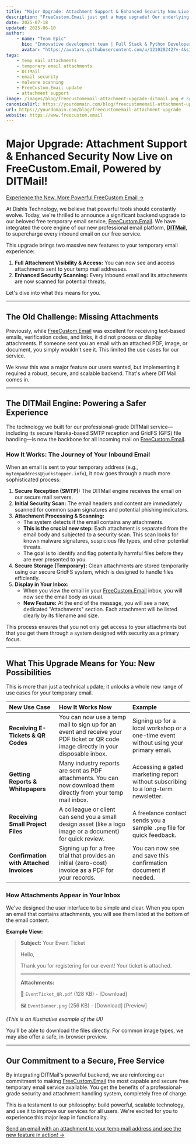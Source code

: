 ```yaml
---
title: "Major Upgrade: Attachment Support & Enhanced Security Now Live on FreeCustom.Email, Powered by DITMail!"
description: "FreeCustom.Email just got a huge upgrade! Our underlying engine is now powered by DITMail, bringing enhanced security scanning and full attachment support to your temporary emails. See your attachments safely!"
date: 2025-07-18
updated: 2025-06-10
author:
    - name: "Team Epic"
      bio: "Innovative development team | Full Stack & Python Developers | ML/DL Specialists | Problem Solvers | Tech Educators"
      avatar: "https://avatars.githubusercontent.com/u/121028242?v-4&size=64"
tags:
    - temp mail attachments
    - temporary email attachments
    - DITMail
    - email security
    - malware scanning
    - FreeCustom.Email update
    - attachment support
image: /images/blog/freecustomemail-attachment-upgrade-ditmail.png # Suggest: An email icon with a paperclip and a security shield.
canonicalUrl: https://yourdomain.com/blog/freecustomemail-attachment-upgrade
url: https://yourdomain.com/blog/freecustomemail-attachment-upgrade
website: https://www.freecustom.email
---
```


# Major Upgrade: Attachment Support & Enhanced Security Now Live on FreeCustom.Email, Powered by DITMail!

[Experience the New, More Powerful FreeCustom.Email →](https://www.freecustom.email)

At DishIs Technology, we believe that powerful tools should constantly evolve. Today, we're thrilled to announce a significant backend upgrade to our beloved free temporary email service, [FreeCustom.Email](https://www.freecustom.email). We have integrated the core engine of our new professional email platform, **[DITMail](https://pro.freecustom.email)**, to supercharge every inbound email on our free service.

This upgrade brings two massive new features to your temporary email experience:
1.  **Full Attachment Visibility & Access:** You can now see and access attachments sent to your temp mail addresses.
2.  **Enhanced Security Scanning:** Every inbound email and its attachments are now scanned for potential threats.

Let's dive into what this means for you.

---

## The Old Challenge: Missing Attachments

Previously, while [FreeCustom.Email](https://www.freecustom.email) was excellent for receiving text-based emails, verification codes, and links, it did not process or display attachments. If someone sent you an email with an attached PDF, image, or document, you simply wouldn't see it. This limited the use cases for our service.

We knew this was a major feature our users wanted, but implementing it required a robust, secure, and scalable backend. That's where DITMail comes in.

---

## The DITMail Engine: Powering a Safer Experience

The technology we built for our professional-grade DITMail service—including its secure Haraka-based SMTP reception and GridFS (GFS) file handling—is now the backbone for all incoming mail on [FreeCustom.Email](https://www.freecustom.email).

### How It Works: The Journey of Your Inbound Email

When an email is sent to your temporary address (e.g., `mytempaddress@junkstopper.info`), it now goes through a much more sophisticated process:

1.  **Secure Reception (SMTP):** The DITMail engine receives the email on our secure mail servers.
2.  **Initial Security Scan:** The email headers and content are immediately scanned for common spam signatures and potential phishing indicators.
3.  **Attachment Processing & Scanning:**
    *   The system detects if the email contains any attachments.
    *   **This is the crucial new step:** Each attachment is separated from the email body and subjected to a security scan. This scan looks for known malware signatures, suspicious file types, and other potential threats.
    *   The goal is to identify and flag potentially harmful files before they are ever presented to you.
4.  **Secure Storage (Temporary):** Clean attachments are stored temporarily using our secure GridFS system, which is designed to handle files efficiently.
5.  **Display in Your Inbox:**
    *   When you view the email in your [FreeCustom.Email](https://www.freecustom.email) inbox, you will now see the email body as usual.
    *   **New Feature:** At the end of the message, you will see a new, dedicated "Attachments" section. Each attachment will be listed clearly by its filename and size.

This process ensures that you not only get access to your attachments but that you get them through a system designed with security as a primary focus.

---

## What This Upgrade Means for You: New Possibilities

This is more than just a technical update; it unlocks a whole new range of use cases for your temporary email.

| New Use Case | How It Works Now | Example |
| :--- | :--- | :--- |
| **Receiving E-Tickets & QR Codes** | You can now use a temp mail to sign up for an event and receive your PDF ticket or QR code image directly in your disposable inbox. | Signing up for a local workshop or a one-time event without using your primary email. |
| **Getting Reports & Whitepapers** | Many industry reports are sent as PDF attachments. You can now download them directly from your temp mail inbox. | Accessing a gated marketing report without subscribing to a long-term newsletter. |
| **Receiving Small Project Files** | A colleague or client can send you a small design asset (like a logo image or a document) for quick review. | A freelance contact sends you a sample `.png` file for quick feedback. |
| **Confirmation with Attached Invoices** | Signing up for a free trial that provides an initial (zero-cost) invoice as a PDF for your records. | You can now see and save this confirmation document if needed. |

### How Attachments Appear in Your Inbox

We've designed the user interface to be simple and clear. When you open an email that contains attachments, you will see them listed at the bottom of the email content.

**Example View:**

> **Subject:** Your Event Ticket
>
> Hello,
>
> Thank you for registering for our event! Your ticket is attached.
>
> ---
>
> **Attachments:**
>
> 📄 `EventTicket_QR.pdf` (128 KB) - [Download]
>
> 🖼️ `EventBanner.png` (256 KB) - [Download] [Preview]

*(This is an illustrative example of the UI)*

You'll be able to download the files directly. For common image types, we may also offer a safe, in-browser preview.

---

## Our Commitment to a Secure, Free Service

By integrating DITMail's powerful backend, we are reinforcing our commitment to making [FreeCustom.Email](https://www.freecustom.email) the most capable and secure free temporary email service available. You get the benefits of a professional-grade security and attachment handling system, completely free of charge.

This is a testament to our philosophy: build powerful, scalable technology, and use it to improve our services for all users. We're excited for you to experience this major leap in functionality.

[Send an email with an attachment to your temp mail address and see the new feature in action! →](https://www.freecustom.email)